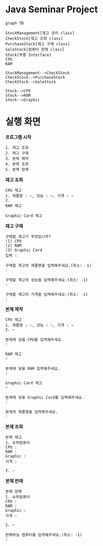 # Java Seminar Project

```mermaid
graph TB

StockManagement[재고 관리 class]
CheckStock[재고 조회 class]
PurchaseStock[재고 구매 class]
SaleStock[컴퓨터 판매 class]
Stock[부품 Interface]
CPU
RAM

StockManagement-->CheckStock
CheckStock-->PurchaseStock
CheckStock-->SaleStock
  
Stock-->CPU
Stock-->RAM
Stock-->Graphic
```



# 실행 화면

**프로그램 시작**

```
1. 재고 조회
2. 재고 구매
3. 본체 제작
4. 본체 조회
5. 본체 판매
```



**재고 조회**

```
CPU 재고
1. 제품명 : ~, 성능 : ~, 가격 : ~
2. 
RAM 재고

Graphic Card 재고
```



**재고 구매**

```
구매할 재고가 무엇입니까?
(1) CPU
(2) RAM
(3) Graphic Card
입력 : 

구매할 재고의 제품명을 입력해주세요.(취소: -1)
: 

구매할 재고의 성능을 입력해주세요.(취소: -1)
:

구매할 재고의 가격을 입력해주세요.(취소: -1)
: 
```



**본체 제작**

```
CPU 재고
1. 제품명 : ~, 성능 : ~, 가격 : ~
2. ~

본체에 넣을 CPU를 입력해주세요.
: 

RAM 재고
~

본체에 넣을 RAM 입력해주세요.
: 

Graphic Card 재고
~

본체에 넣을 Graphic Card를 입력해주세요.
: 

본체의 제품명을 입력해주세요.
: 
```



**본체 조회**

```
본체 재고
1. 슈퍼컴퓨터
CPU :
RAM :
Graphic :
가격 : 

2. ~
```



**본체 판매**

```
본채 판매
1. 슈퍼컴퓨터
CPU :
RAM :
Graphic :
가격 : 

2. ~

판매하실 컴퓨터를 입력해주세요.(취소: -1)
: 

```

